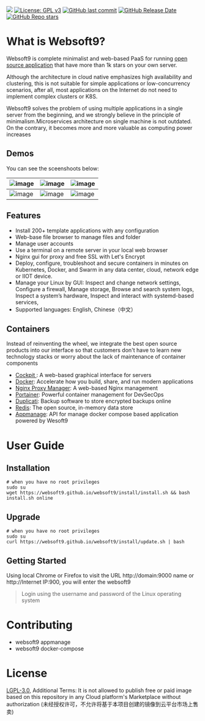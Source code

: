 [![](https://lab.frogg.it/lydra/yunohost/ansible-yunohost/badges/main/pipeline.svg)](https://lab.frogg.it/lydra/yunohost/ansible-yunohost/-/pipelines)
[![License: GPL v3](https://img.shields.io/badge/License-GPL%20v3-blue.svg)](http://www.gnu.org/licenses/gpl-3.0)
[![GitHub last commit](https://img.shields.io/github/last-commit/LydraFr/ansible-yunohost)](https://github.com/LydraFr/ansible-yunohost)
[![GitHub Release Date](https://img.shields.io/github/release-date/LydraFr/ansible-yunohost)](https://github.com/LydraFr/ansible-yunohost)
[![GitHub Repo stars](https://img.shields.io/github/stars/LydraFr/ansible-yunohost?style=social)](https://github.com/LydraFr/ansible-yunohost)

# What is Websoft9?

Websoft9 is complete minimalist and web-based PaaS for running [open source application](https://github.com/Websoft9/docker-library/tree/main/apps) that have more than 1k stars on your own server.

Although the architecture in cloud native emphasizes high availability and clustering, this is not suitable for simple applications or low-concurrency scenarios, after all, most applications on the Internet do not need to implement complex clusters or K8S.

Websoft9 solves the problem of using multiple applications in a single server from the beginning, and we strongly believe in the principle of minimalism.Microservices architecture on single machine is not outdated. On the contrary, it becomes more and more valuable as computing power increases

## Demos

You can see the sceenshoots below:

| ![image](https://github.com/Websoft9/websoft9/assets/16741975/8321780c-4824-4e40-997d-676a31534063) | ![image](https://github.com/Websoft9/websoft9/assets/16741975/e842575b-60bc-4b0d-a57b-28c26b16196a) | ![image](https://github.com/Websoft9/websoft9/assets/16741975/c598412a-9529-4286-ba03-6234d6da99b9) |
| --------------------------------------------------------------------------------------------------- | --------------------------------------------------------------------------------------------------- | --------------------------------------------------------------------------------------------------- |
| ![image](https://github.com/Websoft9/websoft9/assets/16741975/7bed3744-1e9f-429e-8678-3714c8c262e2) | ![image](https://github.com/Websoft9/websoft9/assets/16741975/a0923c69-2792-4cde-bfaf-bc018b61aee9) | ![image](https://github.com/Websoft9/websoft9/assets/16741975/901efd1c-31a0-4b31-b79c-fc2d441bb679) |

## Features

- Install 200+ template applications with any configuration
- Web-base file browser to manage files and folder
- Manage user accounts
- Use a terminal on a remote server in your local web browser
- Nginx gui for proxy and free SSL with Let's Encrypt
- Deploy, configure, troubleshoot and secure containers in minutes on Kubernetes, Docker, and Swarm in any data center, cloud, network edge or IIOT device.
- Manage your Linux by GUI: Inspect and change network settings, Configure a firewall, Manage storage, Browse and search system logs, Inspect a system’s hardware, Inspect and interact with systemd-based services,
- Supported languages: English, Chinese（中文）

## Containers

Instead of reinventing the wheel, we integrate the best open source products into our interface so that customers don't have to learn new technology stacks or worry about the lack of maintenance of container components

- [Cockpit ](https://cockpit-project.org/): A web-based graphical interface for servers
- [Docker](https://www.docker.com/): Accelerate how you build, share, and run modern applications
- [Nginx Proxy Manager](https://nginxproxymanager.com/): A web-based Nginx management
- [Portainer](https://www.portainer.io/): Powerful container management for DevSecOps
- [Duplicati](https://www.duplicati.com/): Backup software to store encrypted backups online
- [Redis](https://redis.io/): The open source, in-memory data store
- [Appmanage](https://github.com/Websoft9/websoft9/tree/main/appmanage): API for manage docker compose based application powered by Wesoft9

# User Guide

## Installation

```
# when you have no root privileges
sudo su
wget https://websoft9.github.io/websoft9/install/install.sh && bash install.sh online
```

## Upgrade

```
# when you have no root privileges
sudo su
curl https://websoft9.github.io/websoft9/install/update.sh | bash
```

## Getting Started

Using local Chrome or Firefox to visit the URL http://domain:9000 name or http://Internet IP:900, you will enter the websoft9

> Login using the username and password of the Linux operating system

# Contributing

- websoft9 appmanage
- websoft9 docker-compose

# License

[LGPL-3.0](/License.md), Additional Terms: It is not allowed to publish free or paid image based on this repository in any Cloud platform's Marketplace without authorization (未经授权许可，不允许将基于本项目创建的镜像到云平台市场上售卖)
